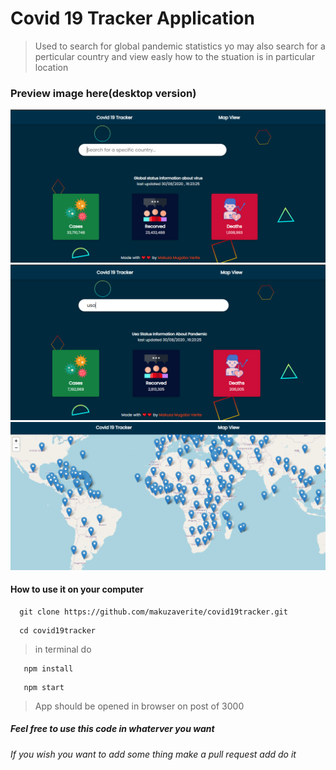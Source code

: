# Covid 19 Tracker Application

> Used to search for global pandemic statistics yo may also search for a perticular country and view easly how to the stuation is in particular location

### Preview image here(desktop version)

![Prev image](./screenshots/1.png)
![Prev image](./screenshots/2.png)
![Prev image](./screenshots/3.png)

#### How to use it on your computer

```git
  git clone https://github.com/makuzaverite/covid19tracker.git
```

```git
  cd covid19tracker
```

> in terminal do

```git
   npm install
```

```git
   npm start
```

> App should be opened in browser on post of 3000

##### Feel free to use this code in whaterver you want

###### If you wish you want to add some thing make a pull request add do it
